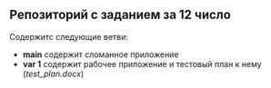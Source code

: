 ## Репозиторий с заданием за 12 число

Содержитс следующие ветви:
- **main** содержит сломанное приложение
- **var 1** содержит рабочее приложение и тестовый план к нему (*test_plan.docx*)